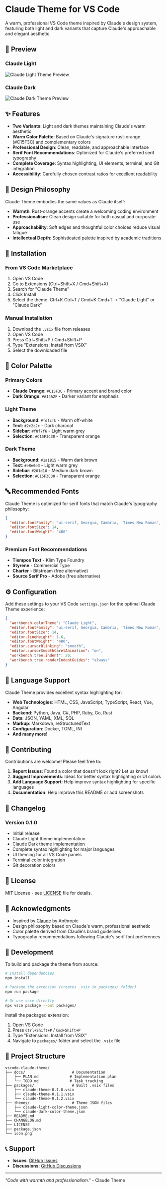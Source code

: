 # Claude Theme for VS Code

A warm, professional VS Code theme inspired by Claude's design system, featuring both light and dark variants that capture Claude's approachable and elegant aesthetic.

## 🎨 Preview

### Claude Light
![Claude Light Theme Preview](screenshots/claude-light-preview.jpg)

### Claude Dark  
![Claude Dark Theme Preview](screenshots/claude-dark-preview.jpg)

## ✨ Features

- **Two Variants**: Light and dark themes maintaining Claude's warm aesthetic
- **Warm Color Palette**: Based on Claude's signature rust-orange (#C15F3C) and complementary colors
- **Professional Design**: Clean, readable, and approachable interface
- **Serif Font Recommendations**: Optimized for Claude's preferred serif typography
- **Complete Coverage**: Syntax highlighting, UI elements, terminal, and Git integration
- **Accessibility**: Carefully chosen contrast ratios for excellent readability

## 🎯 Design Philosophy

Claude Theme embodies the same values as Claude itself:
- **Warmth**: Rust-orange accents create a welcoming coding environment
- **Professionalism**: Clean design suitable for both casual and corporate use
- **Approachability**: Soft edges and thoughtful color choices reduce visual fatigue
- **Intellectual Depth**: Sophisticated palette inspired by academic traditions

## 🚀 Installation

### From VS Code Marketplace
1. Open VS Code
2. Go to Extensions (Ctrl+Shift+X / Cmd+Shift+X)
3. Search for "Claude Theme"
4. Click Install
5. Select the theme: Ctrl+K Ctrl+T / Cmd+K Cmd+T → "Claude Light" or "Claude Dark"

### Manual Installation
1. Download the `.vsix` file from releases
2. Open VS Code
3. Press Ctrl+Shift+P / Cmd+Shift+P
4. Type "Extensions: Install from VSIX"
5. Select the downloaded file

## 🎨 Color Palette

### Primary Colors
- **Claude Orange**: `#C15F3C` - Primary accent and brand color
- **Dark Orange**: `#A14A2F` - Darker variant for emphasis

### Light Theme
- **Background**: `#fdfcfb` - Warm off-white
- **Text**: `#2c2c2c` - Dark charcoal
- **Sidebar**: `#f8f7f6` - Light warm grey
- **Selection**: `#C15F3C30` - Transparent orange

### Dark Theme  
- **Background**: `#1a1815` - Warm dark brown
- **Text**: `#e8e6e3` - Light warm grey
- **Sidebar**: `#201d18` - Medium dark brown
- **Selection**: `#C15F3C30` - Transparent orange

## 🔤 Recommended Fonts

Claude Theme is optimized for serif fonts that match Claude's typography philosophy:

```json
{
  "editor.fontFamily": "ui-serif, Georgia, Cambria, 'Times New Roman', Times, serif",
  "editor.fontSize": 14,
  "editor.fontWeight": "400"
}
```

### Premium Font Recommendations
- **Tiempos Text** - Klim Type Foundry
- **Styrene** - Commercial Type
- **Charter** - Bitstream (free alternative)
- **Source Serif Pro** - Adobe (free alternative)

## ⚙️ Configuration

Add these settings to your VS Code `settings.json` for the optimal Claude Theme experience:

```json
{
  "workbench.colorTheme": "Claude Light",
  "editor.fontFamily": "ui-serif, Georgia, Cambria, 'Times New Roman', Times, serif",
  "editor.fontSize": 14,
  "editor.lineHeight": 1.6,
  "editor.fontWeight": "400",
  "editor.cursorBlinking": "smooth",
  "editor.cursorSmoothCaretAnimation": "on",
  "workbench.tree.indent": 20,
  "workbench.tree.renderIndentGuides": "always"
}
```

## 🎯 Language Support

Claude Theme provides excellent syntax highlighting for:

- **Web Technologies**: HTML, CSS, JavaScript, TypeScript, React, Vue, Angular
- **Backend**: Python, Java, C#, PHP, Ruby, Go, Rust
- **Data**: JSON, YAML, XML, SQL
- **Markup**: Markdown, reStructuredText
- **Configuration**: Docker, TOML, INI
- **And many more!**

## 🤝 Contributing

Contributions are welcome! Please feel free to:

1. **Report Issues**: Found a color that doesn't look right? Let us know!
2. **Suggest Improvements**: Ideas for better syntax highlighting or UI colors
3. **Add Language Support**: Help improve syntax highlighting for specific languages
4. **Documentation**: Help improve this README or add screenshots

## 📝 Changelog

### Version 0.1.0
- Initial release
- Claude Light theme implementation
- Claude Dark theme implementation  
- Complete syntax highlighting for major languages
- UI theming for all VS Code panels
- Terminal color integration
- Git decoration colors

## 📄 License

MIT License - see [LICENSE](LICENSE) file for details.

## 🙏 Acknowledgments

- Inspired by [Claude](https://claude.ai) by Anthropic
- Design philosophy based on Claude's warm, professional aesthetic
- Color palette derived from Claude's brand guidelines
- Typography recommendations following Claude's serif font preferences

## 🔧 Development

To build and package the theme from source:

```bash
# Install dependencies
npm install

# Package the extension (creates .vsix in packages/ folder)
npm run package

# Or use vsce directly
npx vsce package --out packages/
```

Install the packaged extension:
1. Open VS Code
2. Press `Ctrl+Shift+P` / `Cmd+Shift+P`
3. Type "Extensions: Install from VSIX"
4. Navigate to `packages/` folder and select the `.vsix` file

## 📁 Project Structure

```
vscode-claude-theme/
├── docs/                     # Documentation
│   ├── PLAN.md              # Implementation plan
│   └── TODO.md              # Task tracking
├── packages/                 # Built .vsix files
│   ├── claude-theme-0.1.0.vsix
│   ├── claude-theme-0.1.1.vsix
│   └── claude-theme-0.1.2.vsix
├── themes/                   # Theme JSON files
│   ├── claude-light-color-theme.json
│   └── claude-dark-color-theme.json
├── README.md
├── CHANGELOG.md
├── LICENSE
├── package.json
└── icon.png
```

## 📞 Support

- **Issues**: [GitHub Issues](https://github.com/jnahian/vscode-claude-theme/issues)
- **Discussions**: [GitHub Discussions](https://github.com/jnahian/vscode-claude-theme/discussions)

---

*"Code with warmth and professionalism."* - Claude Theme